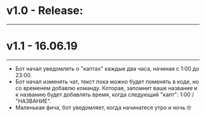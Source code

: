 # v1.0 - Release:
---

# v1.1 - 16.06.19
---
- Бот начал уведомлять о "каптах" каждые два часа, начиная с 1:00 до 23:00.
- Бот начал изменять чат, текст пока можно будет поменять в коде, но со временем добавлю команду. Которая, запомнит ваше название и к названию будет добавлять время, когда следующий "капт": 1:00 / "НАЗВАНИЕ".
- Маленькая фича, бот уведомляет, когда начинатеся утро и ночь 🤓

